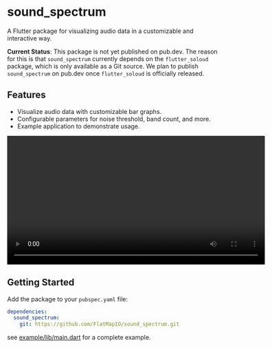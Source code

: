 # sound_spectrum

A Flutter package for visualizing audio data in a customizable and interactive way.

**Current Status**: This package is not yet published on pub.dev. The reason for this is that `sound_spectrum` currently depends on the `flutter_soloud` package, which is only available as a Git source. We plan to publish `sound_spectrum` on pub.dev once `flutter_soloud` is officially released.


## Features

- Visualize audio data with customizable bar graphs.
- Configurable parameters for noise threshold, band count, and more.
- Example application to demonstrate usage.

<video width="600" controls>
  <source src="assets/example.mp4" type="video/mp4">
  Your browser does not support the video tag.
</video>



## Getting Started

Add the package to your `pubspec.yaml` file:

```yaml
dependencies:
  sound_spectrum:
    git: https://github.com/FlatMapIO/sound_spectrum.git

```

see [example/lib/main.dart](example/lib/main.dart) for a complete example.